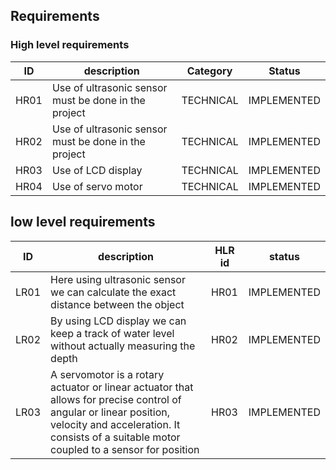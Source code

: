 ## Requirements

### High level requirements

|ID  |                                         description |Category |Status     |
|----|---------------------------------------------------- |---------|-----------|
|HR01|Use of ultrasonic sensor must be done in the project |TECHNICAL|IMPLEMENTED|
|HR02| Use of ultrasonic sensor must be done in the project|TECHNICAL|IMPLEMENTED|
|HR03|Use of LCD display                                   |TECHNICAL|IMPLEMENTED|
|HR04|Use of servo motor                                   |TECHNICAL|IMPLEMENTED|


## low level requirements
|ID  |description                                                                                 |HLR id |status              |
|----|--------------------------------------------------------------------------------------------|-------|--------------------|
|LR01| Here using ultrasonic sensor we can calculate the exact distance between the object        |HR01   |IMPLEMENTED         |
|LR02|By using LCD display we can keep a track of water level without actually measuring the depth|HR02   |IMPLEMENTED         |
|LR03|A servomotor is a rotary actuator or linear actuator that allows for precise control of angular or linear position, velocity and acceleration. It consists of a suitable motor coupled to a sensor for position       |HR03   |IMPLEMENTED         |